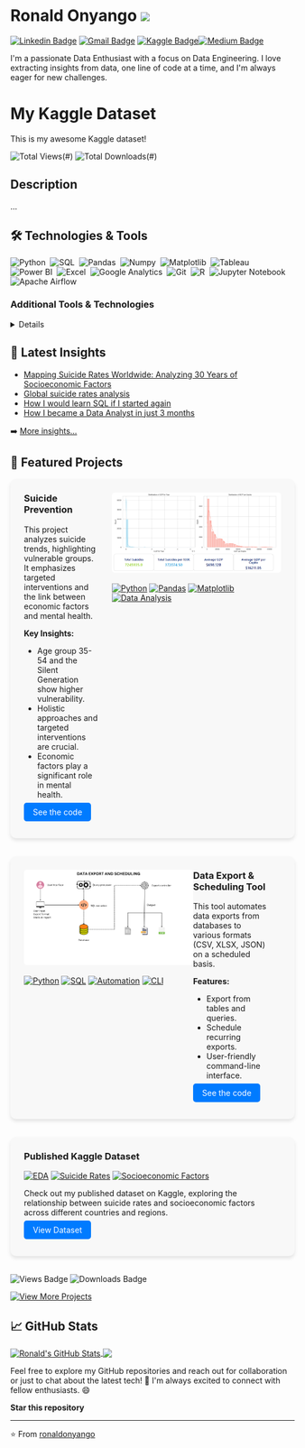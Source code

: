 # Ronald Onyango <img src="https://media.giphy.com/media/hvRJCLFzcasrR4ia7z/giphy.gif" width="25px">

[![Linkedin Badge](https://img.shields.io/badge/-ronaldonyango-blue?style=flat-square&logo=Linkedin&logoColor=white&link=https://www.linkedin.com/in/ronaldonyango/)](https://www.linkedin.com/in/ronaldonyango/) [![Gmail Badge](https://img.shields.io/badge/-ronaldoyw@gmail.com-c14438?style=flat-square&logo=Gmail&logoColor=white&link=mailto:ronaldoyw@gmail.com)](mailto:ronaldoyw@gmail.com) [![Kaggle Badge](https://img.shields.io/badge/-ronaldonyango-20bafa?style=flat-square&logo=Kaggle&logoColor=white&link=https://www.kaggle.com/ronaldonyango)](https://www.kaggle.com/ronaldonyango)[![Medium Badge](https://img.shields.io/badge/-Medium-05122A?style=flat&logo=medium)](https://medium.com/@ronaldonyango)

I'm a passionate Data Enthusiast with a focus on Data Engineering. I love extracting insights from data, one line of code at a time, and I'm always eager for new challenges.

# My Kaggle Dataset

This is my awesome Kaggle dataset!

![Total Views](http://img.shields.io/badge/Total%20Views-8102-blue)(#)
![Total Downloads](http://img.shields.io/badge/Total%20Downloads-1697-brightgreen)(#)

## Description

...

## 🛠️ Technologies & Tools

![Python](https://img.shields.io/badge/-Python-05122A?style=flat&logo=python)&nbsp;
![SQL](https://img.shields.io/badge/-SQL-05122A?style=flat&logo=postgresql)&nbsp;
![Pandas](https://img.shields.io/badge/-Pandas-05122A?style=flat&logo=pandas)&nbsp;
![Numpy](https://img.shields.io/badge/-Numpy-05122A?style=flat&logo=numpy)&nbsp;
![Matplotlib](https://img.shields.io/badge/-Matplotlib-05122A?style=flat&logo=matplotlib)&nbsp;
![Tableau](https://img.shields.io/badge/-Tableau-E97627?style=flat&logo=Tableau&logoColor=white)&nbsp;
![Power BI](https://img.shields.io/badge/-Power%20BI-F2C811?style=flat&logo=Power%20BI&logoColor=black)&nbsp;
![Excel](https://img.shields.io/badge/-Excel-217346?style=flat&logo=Microsoft%20Excel&logoColor=white)&nbsp;
![Google Analytics](https://img.shields.io/badge/-Google%20Analytics-E37400?style=flat&logo=Google%20Analytics&logoColor=white)&nbsp;
![Git](https://img.shields.io/badge/-Git-05122A?style=flat&logo=git)&nbsp;
![R](https://img.shields.io/badge/-R-276DC3?style=flat&logo=R&logoColor=white)&nbsp;
![Jupyter Notebook](https://img.shields.io/badge/-Jupyter%20Notebook-F37626?style=flat&logo=Jupyter&logoColor=white)&nbsp;
![Apache Airflow](https://img.shields.io/badge/-Apache%20Airflow-E25A1C?style=flat&logo=Apache%20Airflow&logoColor=white)&nbsp;

### Additional Tools & Technologies

<details>
  
![Seaborn](https://img.shields.io/badge/-Seaborn-05122A?style=flat&logo=seaborn)
![Plotly](https://img.shields.io/badge/-Plotly-05122A?style=flat&logo=plotly)
![Google Data Studio](https://img.shields.io/badge/-Google%20Data%20Studio-05122A?style=flat&logo=google%20data%20studio)
![Apache](https://img.shields.io/badge/-Apache-05122A?style=flat&logo=apache)
![MySQL](https://img.shields.io/badge/-MySQL-05122A?style=flat&logo=mysql)
![PostgreSQL](https://img.shields.io/badge/-PostgreSQL-05122A?style=flat&logo=postgresql)
![Google Cloud Platform](https://img.shields.io/badge/-Google%20Cloud%20Platform-05122A?style=flat&logo=google%20cloud)
![GitLab](https://img.shields.io/badge/-GitLab-05122A?style=flat&logo=gitlab)
![Bitbucket](https://img.shields.io/badge/-Bitbucket-05122A?style=flat&logo=bitbucket)
![Jira](https://img.shields.io/badge/-Jira-05122A?style=flat&logo=jira)
![Trello](https://img.shields.io/badge/-Trello-05122A?style=flat&logo=trello)
![Azure DevOps](https://img.shields.io/badge/-Azure%20DevOps-05122A?style=flat&logo=azuredevops)
</details>

## 📰 Latest Insights

<!-- BLOG-POST-LIST:START -->
- [Mapping Suicide Rates Worldwide: Analyzing 30 Years of Socioeconomic Factors](https://medium.com/@ronaldonyango/mapping-suicide-rates-worldwide-analyzing-30-years-of-socioeconomic-factors-c485fcc16407?source=rss-b646665c09cd------2)
- [Global suicide rates analysis](https://medium.com/@ronaldonyango/global-suicide-rates-analysis-4480af7754fd?source=rss-b646665c09cd------2)
- [How I would learn SQL if I started again](https://medium.com/@ronaldonyango/how-i-would-learn-sql-if-i-started-again-15a45aafeff5?source=rss-b646665c09cd------2)
- [How I became a Data Analyst in just 3 months](https://medium.com/@ronaldonyango/mastering-sql-tools-and-data-engineering-a-self-taught-analysts-journey-6cd36e49c8ed?source=rss-b646665c09cd------2)
<!-- BLOG-POST-LIST:END -->

➡️ [More insights...](https://medium.com/@ronaldonyango)

## 🌟 Featured Projects

<div style="display: flex; flex-wrap: wrap; justify-content: center; gap: 2rem; margin-bottom: 2rem;">
  <div style="display: flex; flex: 1 1 800px; max-width: 800px; background-color: #f8f8f8; border-radius: 10px; padding: 1.5rem; box-shadow: 0 4px 6px rgba(0, 0, 0, 0.1);">
    <div style="flex: 1; margin-right: 1.5rem;">
      <h3 style="margin-top: 0;">Suicide Prevention</h3>
      <p>This project analyzes suicide trends, highlighting vulnerable groups. It emphasizes targeted interventions and the link between economic factors and mental health.</p>
      <p><strong>Key Insights:</strong></p>
      <ul>
        <li>Age group 35-54 and the Silent Generation show higher vulnerability.</li>
        <li>Holistic approaches and targeted interventions are crucial.</li>
        <li>Economic factors play a significant role in mental health.</li>
      </ul>
      <p><a href="https://github.com/ronaldonyango/suicide-rates-eda/blob/main/suicide-rates-eda.ipynb" target="_blank" style="text-decoration: none; background-color: #007bff; color: #fff; padding: 0.5rem 1rem; border-radius: 5px;">See the code</a></p>
    </div>
    <div style="flex: 0 0 300px;">
      <img src="./img/projects/suicide_rates_eda.png" alt="Suicide Prevention" style="max-width: 100%; border-radius: 5px;">
      <p style="margin-top: 1rem;">
        <a href="#" target="_blank"><img src="https://img.shields.io/badge/-Python-3776AB?style=flat-square&logo=Python&logoColor=white" alt="Python"></a>
        <a href="#" target="_blank"><img src="https://img.shields.io/badge/-Pandas-150458?style=flat-square&logo=Pandas&logoColor=white" alt="Pandas"></a>
        <a href="#" target="_blank"><img src="https://img.shields.io/badge/-Matplotlib-43853D?style=flat-square&logo=Matplotlib&logoColor=white" alt="Matplotlib"></a>
        <a href="#" target="_blank"><img src="https://img.shields.io/badge/-Data Analysis-FF6F00?style=flat-square&logo=Data Analysis&logoColor=white" alt="Data Analysis"></a>
      </p>
    </div>
  </div>

  <div style="display: flex; flex: 1 1 800px; max-width: 800px; background-color: #f8f8f8; border-radius: 10px; padding: 1.5rem; box-shadow: 0 4px 6px rgba(0, 0, 0, 0.1);">
    <div style="flex: 1; margin-right: 1.5rem; order: 2;">
      <h3 style="margin-top: 0;">Data Export & Scheduling Tool</h3>
      <p>This tool automates data exports from databases to various formats (CSV, XLSX, JSON) on a scheduled basis.</p>
      <p><strong>Features:</strong></p>
      <ul>
        <li>Export from tables and queries.</li>
        <li>Schedule recurring exports.</li>
        <li>User-friendly command-line interface.</li>
      </ul>
      <p><a href="https://github.com/ronaldonyango/data-export-tool" target="_blank" style="text-decoration: none; background-color: #007bff; color: #fff; padding: 0.5rem 1rem; border-radius: 5px;">See the code</a></p>
    </div>
    <div style="flex: 0 0 300px; order: 1;">
      <img src="./img/projects/data_export_tool.png" alt="Data Export & Scheduling Tool" style="max-width: 100%; border-radius: 5px;">
      <p style="margin-top: 1rem;">
        <a href="#" target="_blank"><img src="https://img.shields.io/badge/-Python-3776AB?style=flat-square&logo=Python&logoColor=white" alt="Python"></a>
        <a href="#" target="_blank"><img src="https://img.shields.io/badge/-SQL-4479A1?style=flat-square&logo=PostgreSQL&logoColor=white" alt="SQL"></a>
        <a href="#" target="_blank"><img src="https://img.shields.io/badge/-Automation-FF6F00?style=flat-square&logo=Automation&logoColor=white" alt="Automation"></a>
        <a href="#" target="_blank"><img src="https://img.shields.io/badge/-CLI-239120?style=flat-square&logo=Command Line&logoColor=white" alt="CLI"></a>
      </p>
    </div>
  </div>
</div>

<div style="display: flex; flex-wrap: wrap; justify-content: center; gap: 2rem; margin-bottom: 2rem;">
  <div style="flex: 1 1 400px; max-width: 600px; background-color: #f8f8f8; border-radius: 10px; padding: 1.5rem; box-shadow: 0 4px 6px rgba(0, 0, 0, 0.1);">
    <div style="display: flex; align-items: center; margin-bottom: 1rem;">
      <h3 style="margin-top: 0; margin-bottom: 0;">Published Kaggle Dataset</h3>
    </div>
    <p>
      <a href="#" target="_blank"><img src="https://img.shields.io/badge/-EDA-FF6F00?style=flat-square&logo=Data Analysis&logoColor=white" alt="EDA"></a>
      <a href="#" target="_blank"><img src="https://img.shields.io/badge/-Suicide Rates-4479A1?style=flat-square&logo=Data&logoColor=white" alt="Suicide Rates"></a>
      <a href="#" target="_blank"><img src="https://img.shields.io/badge/-Socioeconomic Factors-239120?style=flat-square&logo=Data&logoColor=white" alt="Socioeconomic Factors"></a>
    </p>
    <p>Check out my published dataset on Kaggle, exploring the relationship between suicide rates and socioeconomic factors across different countries and regions.</p>
    <p><a href="https://www.kaggle.com/datasets/ronaldonyango/global-suicide-rates-1990-to-2022?select=suicide_rates_1990-2022.csv" target="_blank" style="text-decoration: none; background-color: #007bff; color: #fff; padding: 0.5rem 1rem; border-radius: 5px;">View Dataset</a></p>
  </div>
</div>

![Views Badge](https://shields.io/static/v1?label=Views&message=0&color=blue)
![Downloads Badge](https://shields.io/static/v1?label=Downloads&message=0&color=green)

[![View More Projects](https://img.shields.io/badge/View%20More%20Projects-blue?style=for-the-badge)](https://www.datascienceportfol.io/ronaldonyango)

## &#x1f4c8; GitHub Stats

<a href="https://github.com/ronaldonyango/ronaldonyango">
  <img align="center" src="https://github-readme-stats.vercel.app/api?username=ronaldonyango&show_icons=true&hide=contribs,issues&count_private=true&theme=tokyonight" alt="Ronald's GitHub Stats" />
</a>

<a href="https://github.com/ronaldonyango/ronaldonyango">
  <img align="center" src="https://github-readme-stats.vercel.app/api/top-langs/?username=ronaldonyango&layout=compact&theme=tokyonight" />
</a>

Feel free to explore my GitHub repositories and reach out for collaboration or just to chat about the latest tech! 🚀 I'm always excited to connect with fellow enthusiasts. 😄

**Star this repository**

---

⭐️ From [ronaldonyango](https://github.com/ronaldonyango)
